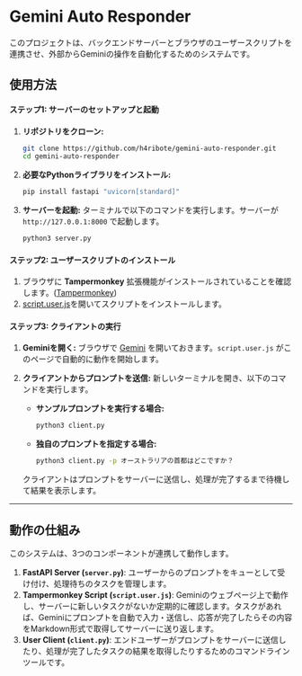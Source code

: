 # Gemini Auto Responder

このプロジェクトは、バックエンドサーバーとブラウザのユーザースクリプトを連携させ、外部からGeminiの操作を自動化するためのシステムです。

## 使用方法

#### ステップ1: サーバーのセットアップと起動

1.  **リポジトリをクローン:**
    ```bash
    git clone https://github.com/h4ribote/gemini-auto-responder.git
    cd gemini-auto-responder
    ```

2.  **必要なPythonライブラリをインストール:**
    ```bash
    pip install fastapi "uvicorn[standard]"
    ```

3.  **サーバーを起動:**
    ターミナルで以下のコマンドを実行します。サーバーが `http://127.0.0.1:8000` で起動します。
    ```bash
    python3 server.py
    ```

#### ステップ2: ユーザースクリプトのインストール

1.  ブラウザに **Tampermonkey** 拡張機能がインストールされていることを確認します。([Tampermonkey](https://www.tampermonkey.net/))
2.  [script.user.js](https://github.com/h4ribote/gemini-auto-responder/raw/refs/heads/main/script.user.js)を開いてスクリプトをインストールします。

#### ステップ3: クライアントの実行

1.  **Geminiを開く:**
    ブラウザで [Gemini](https://gemini.google.com/app) を開いておきます。`script.user.js` がこのページで自動的に動作を開始します。

2.  **クライアントからプロンプトを送信:**
    新しいターミナルを開き、以下のコマンドを実行します。
    
    * **サンプルプロンプトを実行する場合:**
        ```bash
        python3 client.py
        ```

    * **独自のプロンプトを指定する場合:**
        ```bash
        python3 client.py -p オーストラリアの首都はどこですか？
        ```
    
    クライアントはプロンプトをサーバーに送信し、処理が完了するまで待機して結果を表示します。

---

## 動作の仕組み

このシステムは、3つのコンポーネントが連携して動作します。

1.  **FastAPI Server (`server.py`)**: ユーザーからのプロンプトをキューとして受け付け、処理待ちのタスクを管理します。
2.  **Tampermonkey Script (`script.user.js`)**: Geminiのウェブページ上で動作し、サーバーに新しいタスクがないか定期的に確認します。タスクがあれば、Geminiにプロンプトを自動で入力・送信し、応答が完了したらその内容をMarkdown形式で取得してサーバーに送り返します。
3.  **User Client (`client.py`)**: エンドユーザーがプロンプトをサーバーに送信したり、処理が完了したタスクの結果を取得したりするためのコマンドラインツールです。
